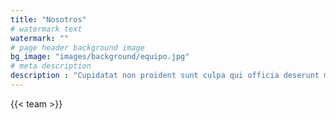 ```yaml
---
title: "Nosotros"
# watermark text
watermark: ""
# page header background image
bg_image: "images/background/equipo.jpg"
# meta description
description : "Cupidatat non proident sunt culpa qui officia deserunt mollit <br> anim idest laborum sed ut perspiciatis."
---
```


{{< team >}}